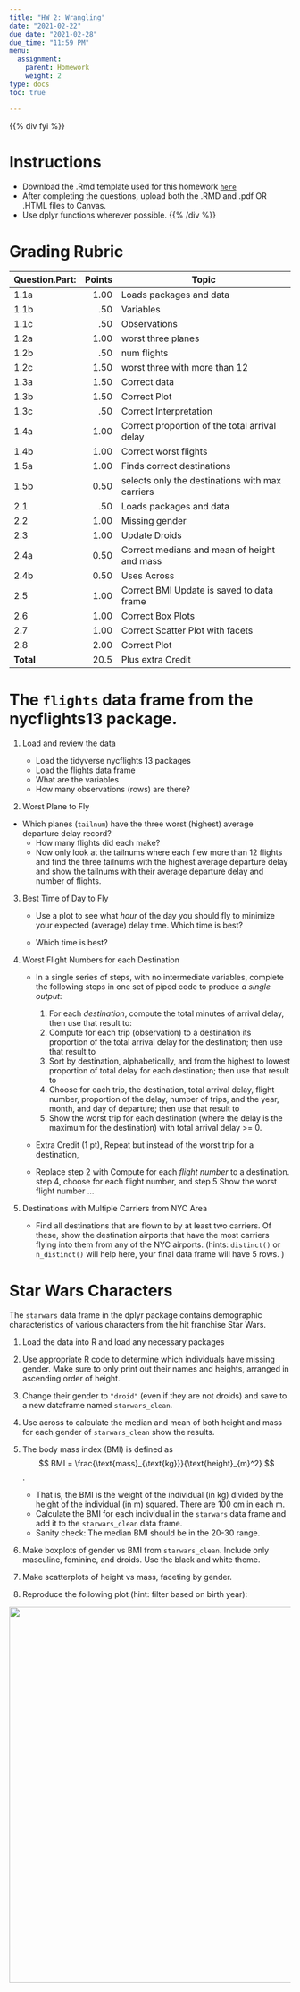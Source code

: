 ```yaml
---
title: "HW 2: Wrangling"
date: "2021-02-22"
due_date: "2021-02-28"
due_time: "11:59 PM"
menu:
  assignment:
    parent: Homework
    weight: 2
type: docs
toc: true

---
```


{{% div fyi %}}
# Instructions 
- Download the .Rmd template used for this homework [<i class="fas fa-file-code"></i> `here`](/homework/02-hw.Rmd)
- After completing the questions, upload both the .RMD and .pdf OR .HTML files to Canvas.
- Use dplyr functions wherever possible. 
{{% /div %}}



# Grading Rubric 
|Question.Part:|Points|Topic|
|---|--:|-------------|
|1.1a|1.00|Loads packages and data|
|1.1b|.50|Variables|
|1.1c|.50|Observations|
|1.2a|1.00|worst three planes|
|1.2b|.50|num flights|
|1.2c|1.50|worst three with more than 12|
|1.3a|1.50|Correct data|
|1.3b|1.50|Correct Plot|
|1.3c|.50|Correct Interpretation|
|1.4a|1.00|Correct proportion of the total arrival delay|
|1.4b|1.00|Correct worst flights|
|1.5a|1.00|Finds correct destinations |
|1.5b|0.50|selects only the destinations with max carriers|
|2.1|.50|Loads packages and data|
|2.2|1.00|Missing gender|
|2.3|1.00|Update Droids|
|2.4a|0.50|Correct medians and mean of height and mass|
|2.4b|0.50|Uses Across|
|2.5|1.00|Correct BMI Update is saved to data frame|
|2.6|1.00|Correct Box Plots|
|2.7|1.00|Correct Scatter Plot with facets|
|2.8|2.00|Correct Plot|
|**Total**|20.5| Plus extra Credit|

  



# The `flights` data frame from the nycflights13 package.
1. Load and review the data
    - Load the tidyverse nycflights 13 packages 
    - Load the flights data frame 
    - What are the variables
    - How many observations (rows) are there?



2. Worst Plane to Fly
  - Which planes (`tailnum`) have the three worst (highest) average departure delay record?
      + How many flights did each make?
      + Now only look at the tailnums where each flew more than 12 flights and find the three tailnums with the highest average departure delay and show the tailnums with their average departure delay and number of flights.



3. Best Time of Day to Fly
    - Use a plot to see what _hour_ of the day you should fly to minimize your expected (average) delay time. Which time is best? 

    - Which time is best?


4. Worst Flight Numbers for each Destination
    - In a single series of steps, with no intermediate variables, complete the following steps in one set of piped code to produce *a single output*:
        1. For each _destination_, compute the total minutes of arrival delay, then use that result to:
        2. Compute for each trip (observation) to a destination its proportion of the total arrival delay for the destination; then use that result to
        3. Sort by destination, alphabetically, and from the highest to lowest proportion of total delay for each destination; then use that result to
        4. Choose for each trip, the destination, total arrival delay, flight number, proportion of the delay, number of trips, and the year, month, and day of departure; then use that result to
        5. Show the worst trip for each destination (where the delay is the maximum for the destination) with total arrival delay >= 0.
        
    - Extra Credit (1 pt), Repeat but instead of the worst trip for a destination, 
    - Replace step 2 with Compute for each *flight number* to a destination. step 4, choose for each flight number, and step 5 Show the worst flight number ...

  
5. Destinations with Multiple Carriers from NYC Area  
    - Find all destinations that are flown to by at least two carriers. Of these, show the destination airports that have the most carriers flying into them from any of the NYC airports. (hints: `distinct()` or `n_distinct()` will help here, your final data frame will have 5 rows. )
  




 

# Star Wars Characters

The `starwars` data frame in the dplyr package contains demographic characteristics of various characters from the hit franchise Star Wars.

1. Load the data into R and load any necessary packages




2.  Use appropriate R code to determine which individuals have missing gender. Make sure to only print out their names and heights, arranged in ascending order of height.




3. Change their gender to `"droid"` (even if they are not droids) and save to a new dataframe named `starwars_clean`.



4. Use across to calculate the median and mean of both height and mass for each gender of `starwars_clean` show the results.




5. The body mass index (BMI) is defined as $$ BMI = \frac{\text{mass}_{\text{kg}}}{\text{height}_{m}^2} $$.

    
    - That is, the BMI is the weight of the individual (in kg) divided by the height of the individual (in m) squared. There are 100 cm in each m.
    - Calculate the BMI for each individual in the `starwars` data frame and add it to the `starwars_clean` data frame.
    - Sanity check: The median BMI should be in the 20-30 range.
    

    
    
6. Make boxplots of gender vs BMI from `starwars_clean`. Include only masculine, feminine, and droids. Use the black and white theme.



7. Make scatterplots of height vs mass, faceting by gender.




8.  Reproduce the following plot (hint: filter based on birth year):

<img src="/assignment/02-hw_files/figure-html/unnamed-chunk-14-1.png" width="672" />
